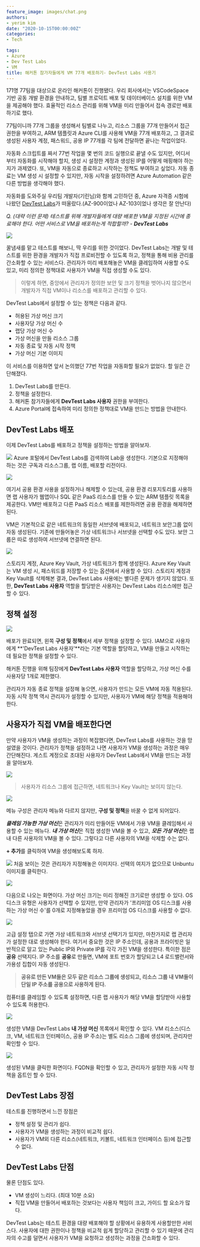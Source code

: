 ```yaml
---
feature_image: images/chat.png
authors:
- yerim kim
date: "2020-10-15T00:00:00Z"
categories:
- Tech

tags:
- Azure
- Dev Test Labs
- VM
title: 해커톤 참가자들에게 VM 77개 배포하기- DevTest Labs 사용기
---
```




171명 77팀을 대상으로 온라인 해커톤이 진행됐다. 우리 회사에서는 VSCodeSpace 기반 공동 개발 환경을 안내하고, 팀별 프로덕트 배포 및 데이터베이스 설치를 위한 VM을 제공해야 했다. 효율적인 리소스 관리를 위해 VM을 미리 만들어서 접속 경로만 배포하기로 했다.

77팀이니까 77개 그룹을 생성해서 팀별로 나누고, 리소스 그룹을 77개 만들어서 접근 권한을 부여하고, ARM 템플릿과 Azure CLI를 사용해 VM을 77개 배포하고, 그 결과로 생성된 사용자 계정, 패스워드, 공용 IP 77개를 각 팀에 전달하면 끝나는 작업이었다. 

자동화 스크립트를 짜서 77번 작업을 몇 번의 코드 실행으로 끝낼 수도 있지만, 어디서부터 자동화를 시작해야 할지, 생성 시 설정한 계정과 생성된 IP를 어떻게 매핑해야 하는지가 과제였다. 또, VM을 자동으로 종료하고 시작하는 정책도 부여하고 싶었다. 자동 종료는 VM 생성 시 설정할 수 있지만, 자동 시작을 설정하려면 Azure Automation 같은 다른 방법을 생각해야 했다.

자동화를 도와주실 우리팀 개발자(기린님)와 함께 고민하던 중, Azure 자격증 시험에 나왔던 [DevTest Labs](https://azure.microsoft.com/ko-kr/services/devtest-lab/)가 떠올랐다.(AZ-900이었나 AZ-103이었나 생각은 잘 안난다) 

*Q. (대략 이런 문제) 테스트를 위해 개발자들에게 대량 배포한 VM을 지정된 시간에 종료해야 한다. 어떤 서비스로 VM을 배포하는게 적합할까? - **DevTest Labs***


![](images/chat.png)


꿀냄새를 맡고 테스트를 해보니, 딱 우리를 위한 것이었다. DevTest Labs는 개발 및 테스트를 위한 환경을 개발자가 직접 프로비전할 수 있도록 하고, 정책을 통해 비용 관리를 간소화할 수 있는 서비스다. 관리자가 미리 배포해놓은 VM을 클레임하여 사용할 수도 있고, 미리 정의한 정책대로 사용자가 VM을 직접 생성할 수도 있다. 

> 이렇게 하면, 중앙에서 관리자가 정의한 보안 및 크기 정책을 벗어나지 않으면서 개발자가 직접 VM이나 리소스를 배포하고 관리할 수 있다. 

DevTest Labs에서 설정할 수 있는 정책은 다음과 같다. 
- 허용된 가상 머신 크기
- 사용자당 가상 머신 수
- 랩당 가상 머신 수
- 가상 머신을 만들 리소스 그룹
- 자동 종료 및 자동 시작 정책
- 가상 머신 기본 이미지

이 서비스를 이용하면 앞서 논의했던 77번 작업을 자동화할 필요가 없었다. 할 일은 간단해졌다. 

1. DevTest Labs를 만든다.
2. 정책을 설정한다. 
3. 해커톤 참가자들에게 **DevTest Labs 사용자** 권한을 부여한다. 
4. Azure Portal에 접속하여 미리 정의한 정책대로 VM을 만드는 방법을 안내한다. 

## DevTest Labs 배포
이제 DevTest Labs를 배포하고 정책을 설정하는 방법을 알아보자.

![](images/devtestlab1.PNG)
Azure 포털에서 DevTest Labs를 검색하여 Lab을 생성한다. 
기본으로 지정해야 하는 것은 구독과 리소스그룹, 랩 이름, 배포할 리전이다. 

![](images/resource.PNG)

여기서 공용 환경 사용을 설정하거나 해제할 수 있는데, 공용 환경 리포지토리를 사용하면 랩 사용자가 웹앱이나 SQL 같은 PaaS 리소스를 만들 수 있는 ARM 템플릿 목록을 제공한다. VM만 배포하고 다른 PaaS 리소스 배포를 제한하려면 공용 환경을 해제하면 된다. 

VM은 기본적으로 같은 네트워크의 동일한 서브넷에 배포되고, 네트워크 보안그룹 없이 자동 생성된다. 기존에 만들어놓은 가상 네트워크나 서브넷을 선택할 수도 있다. 보안 그룹은 따로 생성하여 서브넷에 연결하면 된다. 


![](images/resource2.PNG)

스토리지 계정, Azure Key Vault, 가상 네트워크가 함께 생성된다. Azure Key Vault는 VM 생성 시, 패스워드를 저장할 수 있는 옵션에서 사용할 수 있다. 스토리지 계정과 Key Vault를 삭제해본 결과, DevTest Labs 사용에는 별다른 문제가 생기지 않았다. 또한, **DevTest Labs 사용자** 역할을 할당받은 사용자는 DevTest Labs 리소스에만 접근할 수 있다. 

## 정책 설정

![](images/setting.PNG)

배포가 완료되면, 왼쪽 **구성 및 정책**에서 세부 정책을 설정할 수 있다. IAM으로 사용자에게 **'DevTest Labs 사용자'**라는 기본 역할을 할당하고, VM을 만들고 시작하는 데 필요한 정책을 설정할 수 있다. 

해커톤 진행을 위해 팀장에게 **DevTest Labs 사용자** 역할을 할당하고, 가상 머신 수를 사용자당 1개로 제한했다.

관리자가 자동 종료 정책을 설정해 놓으면, 사용자가 만드는 모든 VM에 자동 적용된다. 자동 시작 정책 역시 관리자가 설정할 수 있지만, 사용자가 VM에 해당 정책을 적용해야 한다.

## 사용자가 직접 VM을 배포한다면

만약 사용자가 VM을 생성하는 과정이 복잡했다면, DevTest Labs를 사용하는 것을 망설였을 것이다. 관리자가 정책을 설정하고 나면 사용자가 VM을 생성하는 과정은 매우 간단해진다. 게스트 계정으로 초대된 사용자가 DevTest Labs에서 VM을 만드는 과정을 알아보자. 


![](images/resource3.PNG)

> 사용자가 리소스 그룹에 접근하면, 네트워크나 Key Vault는 보이지 않는다.

![](images/resource4.PNG)

메뉴 구성은 관리자 메뉴와 다르지 않지만, **구성 및 정책**을 바꿀 수 없게 되어있다. 

***클레임 가능한 가상 머신***은 관리자가 미리 만들어둔 VM에서 가용 VM을 클레임해서 사용할 수 있는 메뉴다. ***내 가상 머신***은 직접 생성한 VM을 볼 수 있고, ***모든 가상 머신***은 랩 내 다른 사용자의 VM을 볼 수 있다. 그렇다고 다른 사용자의 VM을 삭제할 수는 없다. 

**+ 추가**를 클릭하여 VM을 생성해보도록 하자.

![](images/vm1.PNG)
처음 보이는 것은 관리자가 지정해놓은 이미지다. 선택의 여지가 없으므로 Unbuntu 이미지를 클릭한다. 



![](images/vm2.PNG)

다음으로 나오는 화면이다. 가상 머신 크기는 미리 정해진 크기로만 생성할 수 있다. OS 디스크 유형은 사용자가 선택할 수 있지만, 만약 관리자가 '프리미엄 OS 디스크를 사용하는 가상 머신 수'를 0개로 지정해놓았을 경우 프리미엄 OS 디스크를 사용할 수 없다.  

![](images/vm3.PNG)

고급 설정 탭으로 가면 가상 네트워크와 서브넷 선택기가 있지만, 마찬가지로 랩 관리자가 설정한 대로 생성해야 한다. 여기서 중요한 것은 IP 주소인데, 공용과 프라이빗은 일반적으로 알고 있는 Public IP와 Private IP를 각각 가진 VM을 생성한다. 특이한 점은 **공유** 선택지다. IP 주소를 **공유**로 만들면, VM에 포트 번호가 할당되고 L4 로드밸런서와 가용성 집합이 자동 생성된다. 

> **공유로 만든 VM들은 모두 같은 리소스 그룹에 생성되고, 리소스 그룹 내 VM들이 단일 IP 주소를 공용으로 사용하게 된다.**

컴퓨터를 클레임할 수 있도록 설정하면, 다른 랩 사용자가 해당 VM을 할당받아 사용할 수 있도록 허용한다. 


![](images/vm4.PNG)

생성한 VM을 DevTest Labs **내 가상 머신** 목록에서 확인할 수 있다. VM 리소스(디스크, VM, 네트워크 인터페이스, 공용 IP 주소)는 별도 리소스 그룹에 생성되며, 관리자만 확인할 수 있다. 

![](images/vm5.PNG)

생성된 VM을 클릭한 화면이다. FQDN을 확인할 수 있고, 관리자가 설정한 자동 시작 정책을 옵트인 할 수 있다. 


## DevTest Labs 장점

테스트를 진행하면서 느낀 장점은 
- 정책 설정 및 관리가 쉽다. 
- 사용자가 VM을 생성하는 과정이 비교적 쉽다.
- 사용자가 VM외 다른 리소스(네트워크, 키볼트, 네트워크 인터페이스 등)에 접근할 수 없다. 

## DevTest Labs 단점

물론 단점도 있다. 
- VM 생성이 느리다. (최대 10분 소요)
- 직접 VM을 만들어서 배포하는 것보다는 사용자 책임이 크고, 가이드 할 요소가 많다. 


DevTest Labs는 테스트 환경을 대량 배포해야 할 상황에서 유용하게 사용할만한 서비스다. 사용자에 대한 권한이나 정책을 비교적 쉽게 할당하고 관리할 수 있기 때문에 관리자의 수고를 덜면서 사용자가 VM을 요청하고 생성하는 과정을 간소화할 수 있다. 